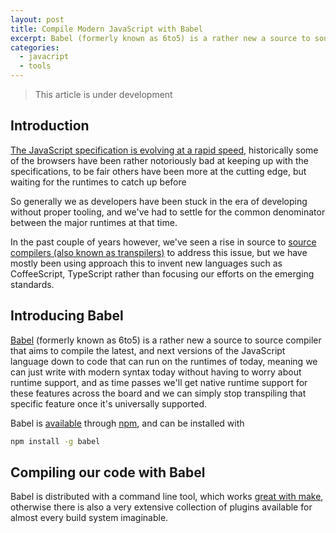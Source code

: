 ```yaml
---
layout: post
title: Compile Modern JavaScript with Babel
excerpt: Babel (formerly known as 6to5) is a rather new a source to source compiler that aims to compile the latest, and next versions of the JavaScript language down to code that can run on the runtimes of today, meaning we can just write with modern syntax today
categories:
  - javacript
  - tools
---
```


> This article is under development

## Introduction
[The JavaScript specification is evolving at a rapid speed][overview-of-javascript-2015], historically some of the browsers have been rather notoriously bad at keeping up with the specifications, to be fair others have been more at the cutting edge, but waiting for the runtimes to catch up before 

So generally we as developers have been stuck in the era of developing without proper tooling, and we've had to settle for the common denominator between the major runtimes at that time.

In the past couple of years however, we've seen a rise in source to [source compilers (also known as transpilers)](wikipedia-transpilers) to address this issue, but we have mostly been using approach this to invent new languages such as CoffeeScript, TypeScript rather than focusing our efforts on the emerging standards.

## Introducing Babel
[Babel][babel] (formerly known as 6to5) is a rather new a source to source compiler that aims to compile the latest, and next versions of the JavaScript language down to code that can run on the runtimes of today, meaning we can just write with modern syntax today without having to worry about runtime support, and as time passes we'll get native runtime support for these features across the board and we can simply stop transpiling that specific feature once it's universally supported.

Babel is [available][babel-npm] through [npm][npm], and can be installed with

```bash
npm install -g babel
```

## Compiling our code with Babel
Babel is distributed with a command line tool, which works [great with make][make-for-the-web-generation], otherwise there is also a very extensive collection of plugins available for almost every build system imaginable.

[make-for-the-web-generation]: /javascript/make-for-the-web-generation/
[overview-of-javascript-2015]: /javascript/overview-javascript-2015/
[babel]: http://babeljs.io
[babel-npm]: http://babeljs.io
[npm]: https://npmjs.org
